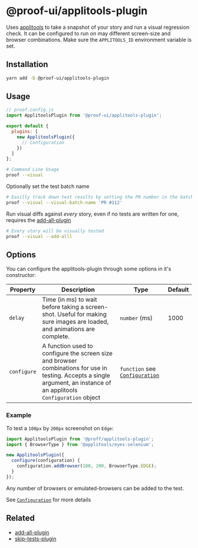 # @proof-ui/applitools-plugin

Uses [applitools](https://applitools.com/) to take a snapshot of your story and run a visual regression check.
It can be configured to run on may different screen-size and browser combinations.
Make sure the `APPLITOOLS_ID` environment variable is set.

## Installation

```bash
yarn add -D @proof-ui/applitools-plugin
```

## Usage

```javascript
// proof.config.js
import ApplitoolsPlugin from '@proof-ui/applitools-plugin';

export default {
  plugins: [
    new ApplitoolsPlugin({
      // Configuration
    })
  ]
};
```

```bash
# Command Line Usage
proof --visual
```

Optionally set the test batch name

```bash
# Easilly track down test results by setting the PR number in the batch-name
proof --visual --visual-batch-name 'PR #112'
```

Run visual diffs against _every_ story, even if no tests are written for one, requires the [add-all-plugin](./add-all)

```bash
# Every story will be visually tested
proof --visual --add-alll
```

## Options

You can configure the applitools-plugin through some options in it's constructor:

| Property    | Description                                                                                                                                                              | Type                                                                                                                               | Default |
| ----------- | ------------------------------------------------------------------------------------------------------------------------------------------------------------------------ | ---------------------------------------------------------------------------------------------------------------------------------- | ------- |
| `delay`     | Time (in ms) to wait before taking a screen-shot. Useful for making sure images are loaded, and animations are complete.                                                 | `number` (ms)                                                                                                                      | 1000    |
| `configure` | A function used to configure the screen size and browser combinations for use in testing. Accepts a single argument, an instance of an applitools `Configuration` object | `function` see [`Configuration`](https://applitools.com/docs/api/eyes-sdk/index-gen/class-configuration-selenium4-javascript.html) |         |

### Example

To test a `100px` by `200px` screenshot on `Edge`:

```javascript
import ApplitoolsPlugin from '@proff/applitools-plugin';
import { BrowserType } from '@applitools/eyes-selenium';

new ApplitoolsPlugin({
  configure(configuration) {
    configuration.addBrowser(100, 200, BrowserType.EDGE);
  }
});
```

Any number of browsers or emulated-browsers can be added to the test.

See [`Configuration`](https://applitools.com/docs/api/eyes-sdk/index-gen/class-configuration-selenium4-javascript.html) for more details

## Related

- [add-all-plugin](./add-all)
- [skip-tests-plugin](./skip-tests)
